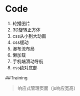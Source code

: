 # Code
1. 轮播图片 
1. 3D旋转正方体
1. css从小到大动画
1. css缓动
1. 瀑布流布局
1. 懒加载
1. 手机端滑动导航
1. css绝对底部


##Training
>  响应式管理页面（js响应宽高）
